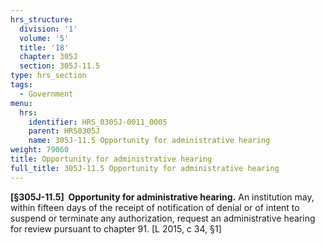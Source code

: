 ```yaml
---
hrs_structure:
  division: '1'
  volume: '5'
  title: '18'
  chapter: 305J
  section: 305J-11.5
type: hrs_section
tags:
  - Government
menu:
  hrs:
    identifier: HRS_0305J-0011_0005
    parent: HRS0305J
    name: 305J-11.5 Opportunity for administrative hearing
weight: 79060
title: Opportunity for administrative hearing
full_title: 305J-11.5 Opportunity for administrative hearing
---
```

**[§305J-11.5]  Opportunity for administrative hearing.** An institution may, within fifteen days of the receipt of notification of denial or of intent to suspend or terminate any authorization, request an administrative hearing for review pursuant to chapter 91\. [L 2015, c 34, §1]